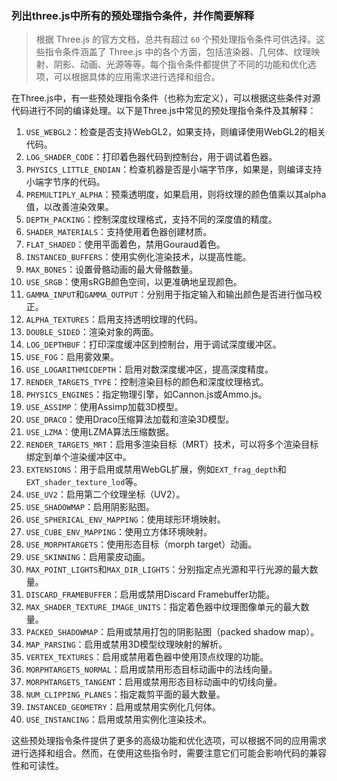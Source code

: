 ### 列出three.js中所有的预处理指令条件，并作简要解释

> 根据 Three.js 的官方文档，总共有超过 `60` 个预处理指令条件可供选择。这些指令条件涵盖了 Three.js 中的各个方面，包括渲染器、几何体、纹理映射、阴影、动画、光源等等。每个指令条件都提供了不同的功能和优化选项，可以根据具体的应用需求进行选择和组合。

在Three.js中，有一些预处理指令条件（也称为宏定义），可以根据这些条件对源代码进行不同的编译处理。以下是Three.js中常见的预处理指令条件及其解释：

1.  `USE_WEBGL2`：检查是否支持WebGL2，如果支持，则编译使用WebGL2的相关代码。
2.  `LOG_SHADER_CODE`：打印着色器代码到控制台，用于调试着色器。
3.  `PHYSICS_LITTLE_ENDIAN`：检查机器是否是小端字节序，如果是，则编译支持小端字节序的代码。
4.  `PREMULTIPLY_ALPHA`：预乘透明度，如果启用，则将纹理的颜色值乘以其alpha值，以改善渲染效果。
5.  `DEPTH_PACKING`：控制深度纹理格式，支持不同的深度值的精度。
6.  `SHADER_MATERIALS`：支持使用着色器创建材质。
7.  `FLAT_SHADED`：使用平面着色，禁用Gouraud着色。
8.  `INSTANCED_BUFFERS`：使用实例化渲染技术，以提高性能。
9.  `MAX_BONES`：设置骨骼动画的最大骨骼数量。
10. `USE_SRGB`：使用sRGB颜色空间，以更准确地呈现颜色。
11. `GAMMA_INPUT`和`GAMMA_OUTPUT`：分别用于指定输入和输出颜色是否进行伽马校正。
12. `ALPHA_TEXTURES`：启用支持透明纹理的代码。
13. `DOUBLE_SIDED`：渲染对象的两面。
14. `LOG_DEPTHBUF`：打印深度缓冲区到控制台，用于调试深度缓冲区。
15. `USE_FOG`：启用雾效果。
16. `USE_LOGARITHMICDEPTH`：启用对数深度缓冲区，提高深度精度。
17. `RENDER_TARGETS_TYPE`：控制渲染目标的颜色和深度纹理格式。
18. `PHYSICS_ENGINES`：指定物理引擎，如Cannon.js或Ammo.js。
19. `USE_ASSIMP`：使用Assimp加载3D模型。
20. `USE_DRACO`：使用Draco压缩算法加载和渲染3D模型。
21. `USE_LZMA`：使用LZMA算法压缩数据。
22. `RENDER_TARGETS_MRT`：启用多渲染目标（MRT）技术，可以将多个渲染目标绑定到单个渲染缓冲区中。
23. `EXTENSIONS`：用于启用或禁用WebGL扩展，例如`EXT_frag_depth`和`EXT_shader_texture_lod`等。
24. `USE_UV2`：启用第二个纹理坐标（UV2）。
25. `USE_SHADOWMAP`：启用阴影贴图。
26. `USE_SPHERICAL_ENV_MAPPING`：使用球形环境映射。
27. `USE_CUBE_ENV_MAPPING`：使用立方体环境映射。
28. `USE_MORPHTARGETS`：使用形态目标（morph target）动画。
29. `USE_SKINNING`：启用蒙皮动画。
30. `MAX_POINT_LIGHTS`和`MAX_DIR_LIGHTS`：分别指定点光源和平行光源的最大数量。
31. `DISCARD_FRAMEBUFFER`：启用或禁用Discard Framebuffer功能。
32. `MAX_SHADER_TEXTURE_IMAGE_UNITS`：指定着色器中纹理图像单元的最大数量。
33. `PACKED_SHADOWMAP`：启用或禁用打包的阴影贴图（packed shadow map）。
34. `MAP_PARSING`：启用或禁用3D模型纹理映射的解析。
35. `VERTEX_TEXTURES`：启用或禁用着色器中使用顶点纹理的功能。
36. `MORPHTARGETS_NORMAL`：启用或禁用形态目标动画中的法线向量。
37. `MORPHTARGETS_TANGENT`：启用或禁用形态目标动画中的切线向量。
38. `NUM_CLIPPING_PLANES`：指定裁剪平面的最大数量。
39. `INSTANCED_GEOMETRY`：启用或禁用实例化几何体。
40. `USE_INSTANCING`：启用或禁用实例化渲染技术。

这些预处理指令条件提供了更多的高级功能和优化选项，可以根据不同的应用需求进行选择和组合。然而，在使用这些指令时，需要注意它们可能会影响代码的兼容性和可读性。

